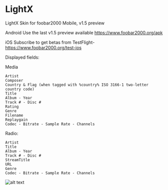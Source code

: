 # LightX
LightX Skin for foobar2000 Mobile, v1.5 preview 

Android
Use the last v1.5 preview available https://www.foobar2000.org/apk

iOS
Subscribe to get betas from TestFlight-
https://www.foobar2000.org/test-ios

Displayed fields:

Media

    Artist
    Composer
    Country & Flag (when tagged with %country% ISO 3166-1 two-letter country code)
    Title
    Album - Year
    Track # - Disc #
    Rating
    Genre
    Filename
    Replaygain
    Codec - Bitrate - Sample Rate - Channels


Radio:

    Artist
    Title
    Album - Year
    Track # - Disc #
    StreamTitle
    URL
    Genre
    Codec - Bitrate - Sample Rate - Channels

![alt text](https://i.imgur.com/TPdiPT6.jpeg)
